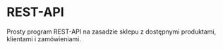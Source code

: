 # REST-API
Prosty program REST-API na zasadzie sklepu z dostępnymi produktami, klientami i zamówieniami.
